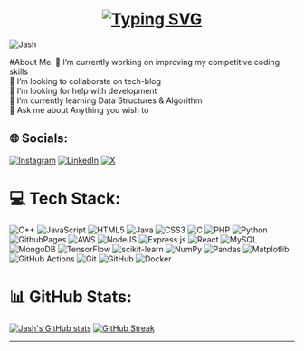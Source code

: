 <h1 align="center"><a href="https://github.com/AJ0070"><img src="https://readme-typing-svg.demolab.com/?font=Fira+Code&size=30&duration=3000&pause=1000&color=808080&center=true&width=435&lines=Hi%2C+I%27m+Jash+Ambaliya" alt="Typing SVG" /></a> </h1>

<p align="left"> <img src="https://komarev.com/ghpvc/?username=AJ0070&label=Profile%20views&color=0e75b6&style=flat" alt="Jash" /> </p>


#About Me:
🔭 I’m currently working on improving my competitive coding skills<br>👯 I’m looking to collaborate on tech-blog<br>🤝 I’m looking for help with development<br>🌱 I’m currently learning Data Structures & Algorithm<br>💬 Ask me about Anything you wish to<br>


## 🌐 Socials:
[![Instagram](https://img.shields.io/badge/Instagram-%23E4405F.svg?logo=Instagram&logoColor=white)](https://instagram.com/jash_070_) [![LinkedIn](https://img.shields.io/badge/LinkedIn-%230077B5.svg?logo=linkedin&logoColor=white)](https://linkedin.com/in/jash-ambaliya-a11651309) [![X](https://img.shields.io/badge/X-black.svg?logo=X&logoColor=white)](https://x.com/jash_0070) 

# 💻 Tech Stack:
![C++](https://img.shields.io/badge/c++-%2300599C.svg?style=flat&logo=c%2B%2B&logoColor=white) ![JavaScript](https://img.shields.io/badge/javascript-%23323330.svg?style=flat&logo=javascript&logoColor=%23F7DF1E) ![HTML5](https://img.shields.io/badge/html5-%23E34F26.svg?style=flat&logo=html5&logoColor=white) ![Java](https://img.shields.io/badge/java-%23ED8B00.svg?style=flat&logo=openjdk&logoColor=white) ![CSS3](https://img.shields.io/badge/css3-%231572B6.svg?style=flat&logo=css3&logoColor=white) ![C](https://img.shields.io/badge/c-%2300599C.svg?style=flat&logo=c&logoColor=white) ![PHP](https://img.shields.io/badge/php-%23777BB4.svg?style=flat&logo=php&logoColor=white) ![Python](https://img.shields.io/badge/python-3670A0?style=flat&logo=python&logoColor=ffdd54) ![GithubPages](https://img.shields.io/badge/github%20pages-121013?style=flat&logo=github&logoColor=white) ![AWS](https://img.shields.io/badge/AWS-%23FF9900.svg?style=flat&logo=amazon-aws&logoColor=white) ![NodeJS](https://img.shields.io/badge/node.js-6DA55F?style=flat&logo=node.js&logoColor=white) ![Express.js](https://img.shields.io/badge/express.js-%23404d59.svg?style=flat&logo=express&logoColor=%2361DAFB) ![React](https://img.shields.io/badge/react-%2320232a.svg?style=flat&logo=react&logoColor=%2361DAFB) ![MySQL](https://img.shields.io/badge/mysql-4479A1.svg?style=flat&logo=mysql&logoColor=white) ![MongoDB](https://img.shields.io/badge/MongoDB-%234ea94b.svg?style=flat&logo=mongodb&logoColor=white) ![TensorFlow](https://img.shields.io/badge/TensorFlow-%23FF6F00.svg?style=flat&logo=TensorFlow&logoColor=white) ![scikit-learn](https://img.shields.io/badge/scikit--learn-%23F7931E.svg?style=flat&logo=scikit-learn&logoColor=white) ![NumPy](https://img.shields.io/badge/numpy-%23013243.svg?style=flat&logo=numpy&logoColor=white) ![Pandas](https://img.shields.io/badge/pandas-%23150458.svg?style=flat&logo=pandas&logoColor=white) ![Matplotlib](https://img.shields.io/badge/Matplotlib-%23ffffff.svg?style=flat&logo=Matplotlib&logoColor=black) ![GitHub Actions](https://img.shields.io/badge/github%20actions-%232671E5.svg?style=flat&logo=githubactions&logoColor=white) ![Git](https://img.shields.io/badge/git-%23F05033.svg?style=flat&logo=git&logoColor=white) ![GitHub](https://img.shields.io/badge/github-%23121011.svg?style=flat&logo=github&logoColor=white) ![Docker](https://img.shields.io/badge/docker-%230db7ed.svg?style=flat&logo=docker&logoColor=white)
# 📊 GitHub Stats:
[![Jash's GitHub stats](https://github-readme-stats.vercel.app/api?username=AJ0070&show_icons=true&theme=transparent&hide_border=true&card_width=400)](https://github.com/AJ0070) [![GitHub Streak](https://streak-stats.demolab.com?user=AJ0070&theme=transparent&hide_border=true&date_format=j%20M%5B%20Y%5D&card_width=400)](https://github.com/AJ0070)<br/>



---


<!-- Proudly created with GPRM ( https://gprm.itsvg.in ) -->
